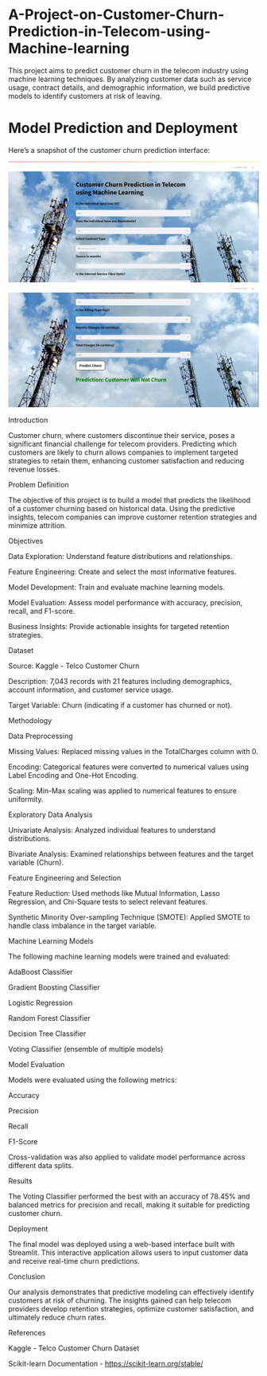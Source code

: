 # A-Project-on-Customer-Churn-Prediction-in-Telecom-using-Machine-learning
This project aims to predict customer churn in the telecom industry using machine learning techniques. By analyzing customer data such as service usage, contract details, and demographic information, we build predictive models to identify customers at risk of leaving.
# Model Prediction and Deployment

Here’s a snapshot of the customer churn prediction interface:

![Alt text](IMG-20241013-WA0008.jpg)
![Alt text](IMG-20241013-WA0009.jpg)

Introduction

Customer churn, where customers discontinue their service, poses a significant financial challenge for telecom providers. Predicting which customers are likely to churn allows companies to implement targeted strategies to retain them, enhancing customer satisfaction and reducing revenue losses.

Problem Definition

The objective of this project is to build a model that predicts the likelihood of a customer churning based on historical data. Using the predictive insights, telecom companies can improve customer retention strategies and minimize attrition.

Objectives

Data Exploration: Understand feature distributions and relationships.

Feature Engineering: Create and select the most informative features.

Model Development: Train and evaluate machine learning models.

Model Evaluation: Assess model performance with accuracy, precision, recall, and F1-score.

Business Insights: Provide actionable insights for targeted retention strategies.

Dataset

Source: Kaggle - Telco Customer Churn

Description: 7,043 records with 21 features including demographics, account information, and customer service usage.

Target Variable: Churn (indicating if a customer has churned or not).

Methodology

Data Preprocessing

Missing Values: Replaced missing values in the TotalCharges column with 0.

Encoding: Categorical features were converted to numerical values using Label Encoding and One-Hot Encoding.

Scaling: Min-Max scaling was applied to numerical features to ensure uniformity.

Exploratory Data Analysis

Univariate Analysis: Analyzed individual features to understand distributions.

Bivariate Analysis: Examined relationships between features and the target variable (Churn).

Feature Engineering and Selection

Feature Reduction: Used methods like Mutual Information, Lasso Regression, and Chi-Square tests to select relevant features.

Synthetic Minority Over-sampling Technique (SMOTE): Applied SMOTE to handle class imbalance in the target variable.

Machine Learning Models

The following machine learning models were trained and evaluated:

AdaBoost Classifier

Gradient Boosting Classifier

Logistic Regression

Random Forest Classifier

Decision Tree Classifier

Voting Classifier (ensemble of multiple models)

Model Evaluation

Models were evaluated using the following metrics:

Accuracy

Precision

Recall

F1-Score

Cross-validation was also applied to validate model performance across different data splits.

Results

The Voting Classifier performed the best with an accuracy of 78.45% and balanced metrics for precision and recall, making it suitable for predicting customer churn.

Deployment

The final model was deployed using a web-based interface built with Streamlit. This interactive application allows users to input customer data and receive real-time churn predictions.

Conclusion

Our analysis demonstrates that predictive modeling can effectively identify customers at risk of churning. The insights gained can help telecom providers develop retention strategies, optimize customer satisfaction, and ultimately reduce churn rates.

References

Kaggle - Telco Customer Churn Dataset

Scikit-learn Documentation - https://scikit-learn.org/stable/
